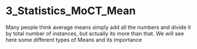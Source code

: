 # 3_Statistics_MoCT_Mean
Many people think average means simply add all the numbers and divide it by total number of instances, but actually its more than that. We will see here some different types of Means and its importance
